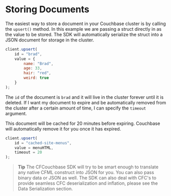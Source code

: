 # Storing Documents

The easiest way to store a document in your Couchbase cluster is by calling the `upsert()` method. In this example we are passing a struct directly in as the value to be stored. The SDK will automatically serialize the struct into a JSON document for storage in the cluster.

```javascript
client.upsert(
    id = "brad",
    value = { 
        name: "Brad", 
        age: 33, 
        hair: "red", 
        weird: true 
    } 
);
```

The `id` of the document is `brad` and it will live in the cluster forever until it is deleted. If I want my document to expire and be automatically removed from the cluster after a certain amount of time, I can specify the `timeout` argument.

This document will be cached for 20 minutes before expiring. Couchbase will automatically remove it for you once it has expired.

```javascript
client.upsert(
    id = "cached-site-menus",
    value = menuHTML,
    timeout = 20
);
```

> **Tip** The CFCouchbase SDK will try to be smart enough to translate any native CFML construct into JSON for you. You can also pass binary data or JSON as well. The SDK can also deal with CFC's to provide seamless CFC deserialization and inflation, please see the Data Serialization section.

